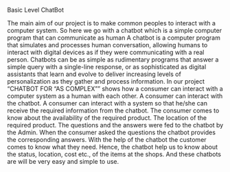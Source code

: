 Basic Level ChatBot

The main aim of our project is to make common peoples to interact with a computer system. So here we go with a chatbot which is a simple computer program that can communicate as human
A chatbot is a computer program that simulates and processes human conversation, allowing humans to interact with digital devices as if they were communicating with a real person. Chatbots can be as simple as rudimentary programs that answer a simple query with a single-line response, or as sophisticated as digital assistants that learn and evolve to deliver increasing levels of personalization as they gather and process information.
In our project “CHATBOT FOR “AS COMPLEX”” shows how a consumer can interact with a computer system as a human with each other. A consumer can interact with the chatbot.
A consumer can interact with a system so that he/she can receive the required information from the chatbot. The consumer comes to know about the availability of the required product. The location of the required product.
The questions and the answers were fed to the chatbot by the Admin. When the consumer asked the questions the chatbot provides the corresponding answers. With the help of the chatbot the customer comes to know what they need.  Hence, the chatbot help us to know about the status, location, cost etc.,  of the items at the shops. And these chatbots are will be very easy and simple to use.
